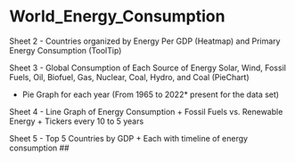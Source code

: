 # World_Energy_Consumption


Sheet 2 - Countries organized by Energy Per GDP (Heatmap) and Primary Energy Consumption (ToolTip)

Sheet 3 - Global Consumption of Each Source of Energy Solar, Wind, Fossil Fuels, Oil, Biofuel, Gas, Nuclear, Coal, Hydro, and Coal (PieChart)
   + Pie Graph for each year (From 1965 to 2022* present for the data set)

Sheet 4 - Line Graph of Energy Consumption + Fossil Fuels vs. Renewable Energy + Tickers every 10 to 5 years

Sheet 5 - Top 5 Countries by GDP + Each with timeline of energy consumption ##
